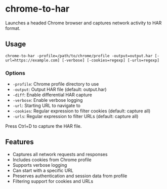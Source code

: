 # chrome-to-har

Launches a headed Chrome browser and captures network activity to HAR format.

## Usage

```
chrome-to-har -profile=/path/to/chrome/profile -output=output.har [-url=https://example.com] [-verbose] [-cookies=regexp] [-urls=regexp]
```

### Options

- `-profile`: Chrome profile directory to use
- `-output`: Output HAR file (default: output.har)
- `-diff`: Enable differential HAR capture
- `-verbose`: Enable verbose logging
- `-url`: Starting URL to navigate to
- `-cookies`: Regular expression to filter cookies (default: capture all)
- `-urls`: Regular expression to filter URLs (default: capture all)

Press Ctrl+D to capture the HAR file.

## Features

- Captures all network requests and responses
- Includes cookies from Chrome profile
- Supports verbose logging
- Can start with a specific URL
- Preserves authentication and session data from profile
- Filtering support for cookies and URLs
```
